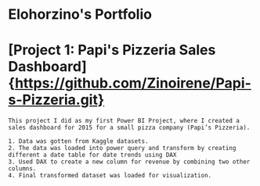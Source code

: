 #  Elohorzino's Portfolio

#  [Project 1: Papi's Pizzeria Sales Dashboard]{https://github.com/Zinoirene/Papi-s-Pizzeria.git}

    This project I did as my first Power BI Project, where I created a sales dashboard for 2015 for a small pizza company (Papi’s Pizzeria).
    
    1. Data was gotten from Kaggle datasets.
    2. The data was loaded into power query and transform by creating different a date table for date trends using DAX
    3. Used DAX to create a new column for revenue by combining two other columns.
    4. Final transformed dataset was loaded for visualization.

